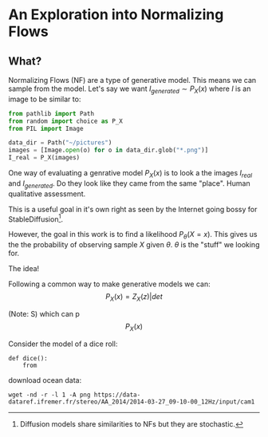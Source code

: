 # An Exploration into Normalizing Flows
## What?
Normalizing Flows (NF) are a type of generative model. This means we can sample from the model. Let's say we want $I_{generated} \sim P_X(x)$ where $I$ is an image to be similar to:
```python
from pathlib import Path
from random import choice as P_X
from PIL import Image

data_dir = Path("~/pictures")
images = [Image.open(o) for o in data_dir.glob("*.png")]
I_real = P_X(images)
```
One way of evaluating a genrative model $P_X(x)$ is to look a the images $I_{real}$ and $I_{generated}$. Do they look like they came from the same "place". Human qualitative assessment.

This is a useful goal in it's own right as seen by the Internet going bossy for StableDiffusion[^stablediffusioncomment].
[^stablediffusioncomment]: Diffusion models share similarities to NFs but they are stochastic.

However, the goal in this work is to find a likelihood $P_{\theta}(X=x)$. This gives us the the probability of observing sample $X$ given $\theta$. $\theta$ is the "stuff" we looking for.

The idea! 

Following a common way to make generative models we can:
$$
P_{X}(x) = Z_{X}(z)|det
$$

 (Note: S)
 which can p
$$
P_X(x)
$$


 Consider the model of a dice roll:
```
def dice():
    from
```

download ocean data:
```
wget -nd -r -l 1 -A png https://data-dataref.ifremer.fr/stereo/AA_2014/2014-03-27_09-10-00_12Hz/input/cam1
```